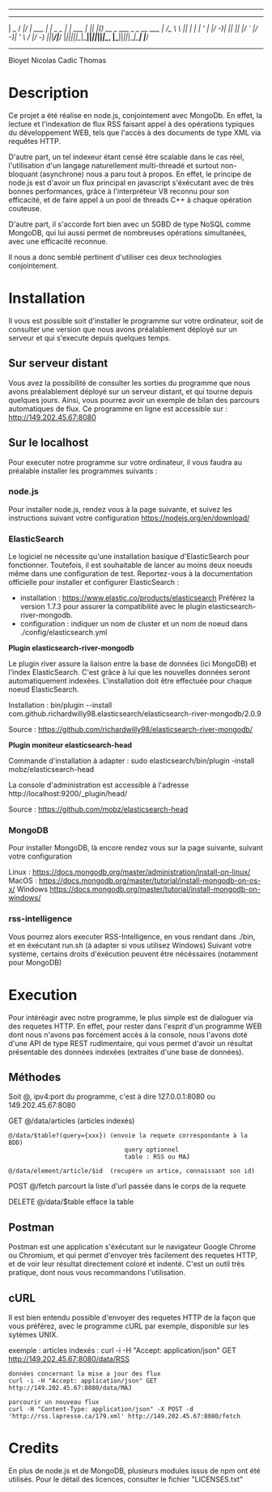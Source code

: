 ________________________________________________________________________________

  ___  ___  ___         ___       _         _  _  _                           
 | _ \/ __|/ __|  ___  |_ _| _ _ | |_  ___ | || |(_) __ _  ___  _ _   __  ___
 |   /\__ \\__ \ |___|  | | | ' \|  _|/ -_)| || || |/ _` |/ -_)| ' \ / _|/ -_)
 |_|_\|___/|___/       |___||_||_|\__|\___||_||_||_|\__, |\___||_||_|\__|\___|
                                                    |___/                     
________________________________________________________________________________

 Bloyet Nicolas
 Cadic 	Thomas

# Description

Ce projet a été réalise en node.js, conjointement avec MongoDb.
En effet, la lecture et l'indexation de flux RSS faisant appel à des opérations
typiques du développement WEB, tels que l'accès à des documents de type XML via requêtes HTTP.

D'autre part, un tel indexeur étant censé être scalable dans le cas réel, l'utilisation d'un langage
naturellement multi-threadé et surtout non-bloquant (asynchrone) nous a paru tout à propos.
En effet, le principe de node.js est d'avoir un flux principal en javascript s'éxécutant avec de très bonnes
performances, grâce à l'interpréteur V8 reconnu pour son efficacité, et de faire appel à un pool de threads C++
à chaque opération couteuse.

D'autre part, il s'accorde fort bien avec un SGBD de type NoSQL comme MongoDB, qui lui aussi permet de nombreuses
opérations simultanées, avec une efficacité reconnue.

Il nous a donc semblé pertinent d'utiliser ces deux technologies conjointement.

# Installation

Il vous est possible soit d'installer le programme sur votre ordinateur, soit de consulter une version
que nous avons préalablement déployé sur un serveur et qui s'execute depuis quelques temps.

## Sur serveur distant

Vous avez la possibilité de consulter les sorties du programme que nous avons préalablement déployé
sur un serveur distant, et qui tourne depuis quelques jours.
Ainsi, vous pourrez avoir un exemple de bilan des parcours automatiques de flux.
Ce programme en ligne est accessible sur :	http://149.202.45.67:8080

## Sur le localhost

Pour executer notre programme sur votre ordinateur, il vous faudra au préalable installer les programmes suivants : 

### node.js

Pour installer node.js, rendez vous à la page suivante, et suivez les instructions suivant votre configuration
https://nodejs.org/en/download/

### ElasticSearch

Le logiciel ne nécessite qu'une installation basique d'ElasticSearch pour fonctionner. Toutefois, il est souhaitable 
de lancer au moins deux noeuds même dans une configuration de test. 
Reportez-vous à la documentation officielle pour installer et configurer ElasticSearch : 
- installation : https://www.elastic.co/products/elasticsearch
Préférez la version 1.7.3 pour assurer la compatibilité avec le plugin elasticsearch-river-mongodb. 
- configuration : indiquer un nom de cluster et un nom de noeud dans ./config/elasticsearch.yml

**Plugin elasticsearch-river-mongodb**

Le plugin river assure la liaison entre la base de données (ici MongoDB) et l'index ElasticSearch. C'est grâce à lui 
que les nouvelles données seront automatiquement indexées. L'installation doit être effectuée pour chaque noeud ElasticSearch.

Installation : bin/plugin --install com.github.richardwilly98.elasticsearch/elasticsearch-river-mongodb/2.0.9

Source : https://github.com/richardwilly98/elasticsearch-river-mongodb/

**Plugin moniteur elasticsearch-head**

Commande d'installation à adapter : sudo elasticsearch/bin/plugin -install mobz/elasticsearch-head

La console d'administration est accessible à l'adresse http://localhost:9200/_plugin/head/

Source : https://github.com/mobz/elasticsearch-head

### MongoDB

Pour installer MongoDB, là encore rendez vous sur la page suivante, suivant votre configuration

Linux : https://docs.mongodb.org/master/administration/install-on-linux/
MacOS : https://docs.mongodb.org/master/tutorial/install-mongodb-on-os-x/
Windows https://docs.mongodb.org/master/tutorial/install-mongodb-on-windows/

### rss-intelligence

Vous pourrez alors executer RSS-Intelligence, en vous rendant dans ./bin, et en éxécutant run.sh
(à adapter si vous utilisez Windows)
Suivant votre système, certains droits d'éxécution peuvent être nécéssaires (notamment pour MongoDB)

# Execution

Pour intéréagir avec notre programme, le plus simple est de dialoguer via des requetes HTTP.
En effet, pour rester dans l'esprit d'un programme WEB dont nous n'avons pas forcément accès à la console,
nous l'avons doté d'une API de type REST rudimentaire, qui vous permet d'avoir un résultat présentable
des données indexées (extraites d'une base de données).

## Méthodes

Soit @, ipv4:port du programme, c'est à dire 127.0.0.1:8080 ou 149.202.45.67:8080

GET
	@/data/articles 			(articles indexés)

	@/data/$table?(query={xxx})	(envoie la requete correspondante à la BDD)
									query optionnel
									table : RSS ou MAJ

 	@/data/element/article/$id	(recupère un artice, connaissant son id)

POST
	@/fetch 	parcourt la liste d'url passée dans le corps de la requete

DELETE
	@/data/$table	efface la table

## Postman

Postman est une application s'éxécutant sur le navigateur Google Chrome ou Chromium, et qui permet d'envoyer
très facilement des requetes HTTP, et de voir leur résultat directement coloré et indenté.
C'est un outil très pratique, dont nous vous recommandons l'utilisation.

## cURL

Il est bien entendu possible d'envoyer des requetes HTTP de la façon que vous préférez, avec le programme cURL par exemple,
disponible sur les sytèmes UNIX.

exemple :
	articles indexés :
	curl -i -H "Accept: application/json" GET http://149.202.45.67:8080/data/RSS 	

	données concernant la mise a jour des flux
	curl -i -H "Accept: application/json" GET http://149.202.45.67:8080/data/MAJ

	parcourir un nouveau flux
	curl -H "Content-Type: application/json" -X POST -d 'http://rss.lapresse.ca/179.xml' http://149.202.45.67:8080/fetch

# Credits

En plus de node.js et de MongoDB, plusieurs modules issus de npm ont été utilisés.
Pour le détail des licences, consulter le fichier "LICENSES.txt"
